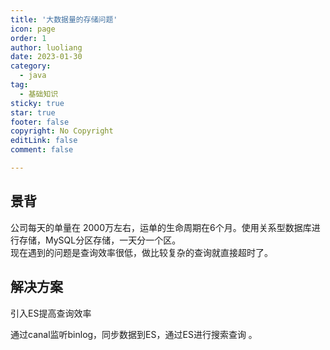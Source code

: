 ```yaml
---
title: '大数据量的存储问题'
icon: page
order: 1
author: luoliang
date: 2023-01-30
category:
  - java
tag:
  - 基础知识
sticky: true
star: true
footer: false
copyright: No Copyright
editLink: false
comment: false

---
```


## 景背
公司每天的单量在 2000万左右，运单的生命周期在6个月。使用关系型数据库进行存储，MySQL分区存储，一天分一个区。  
现在遇到的问题是查询效率很低，做比较复杂的查询就直接超时了。

## 解决方案
引入ES提高查询效率

通过canal监听binlog，同步数据到ES，通过ES进行搜索查询 。 
